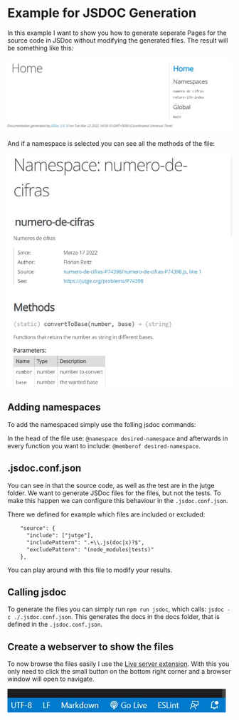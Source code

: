 # Example for JSDOC Generation

In this example I want to show you how to generate seperate Pages for the source code in JSDoc without modifying the generated files. The result will be something like this:

![finished home](https://github.com/troppes/example-jsdoc-namespace/blob/main/images/home.jpg?raw=true)

And if a namespace is selected you can see all the methods of the file:

![finished jsdoc](https://github.com/troppes/example-jsdoc-namespace/blob/main/images/specific_file.jpg?raw=true)

## Adding namespaces

To add the namespaced simply use the folling jsdoc commands:

In the head of the file use: `@namespace desired-namespace` and afterwards in every function you want to include: `@memberof desired-namespace`.

## .jsdoc.conf.json

You can see in that the source code, as well as the test are in the jutge folder. We want to generate JSDoc files for the files, but not the tests. To make this happen we can configure this behaviour in the `.jsdoc.conf.json`.

There we defined for example which files are included or excluded:
```
	"source": {
	  "include": ["jutge"],
	  "includePattern": ".+\\.js(doc|x)?$",
	  "excludePattern": "(node_modules|tests)"
	},
```

You can play around with this file to modify your results.

## Calling jsdoc

To generate the files you can simply run `npm run jsdoc`, which calls: `jsdoc -c ./.jsdoc.conf.json`. This generates the docs in the docs folder, that is defined in the `.jsdoc.conf.json`.

## Create a webserver to show the files

To now browse the files easily I use the [Live server extension](https://marketplace.visualstudio.com/items?itemName=ritwickdey.LiveServer).
With this you only need to click the small button on the bottom right corner and a browser window will open to navigate.

![finished home](https://github.com/troppes/example-jsdoc-namespace/blob/main/images/liveserver.jpg?raw=true)